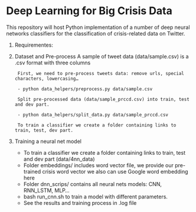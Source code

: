 # Deep Learning for Big Crisis Data
This repository will host Python implementation of a number of deep neural networks classifiers
for the classification of crisis-related data on Twitter.

1. Requirementes:

2. Dataset and Pre-process
	A sample of tweet data (data/sample.csv) is a .csv format with three columns  
	
        First, we need to pre-process tweets data: remove urls, special characters, lowercasing…
    
    	- python data_helpers/preprocess.py data/sample.csv
        
        Split pre-processed data (data/sample_prccd.csv) into train, test and dev part.
	
        - python data_helpers/split_data.py data/sample_prccd.csv
	
        To train a classifier we create a folder containing links to train, test, dev part.
	  
3. Training a neural net model 
	- To train a classifier we create a folder containing links to train, test and dev part (data/4nn_data) 
    - Folder embeddings/ includes word vector file, we provide our pre-trained crisis word vector
      we also can use Google word embedding here
	- Folder dnn_scrips/ contains all neural nets models: CNN, RNN_LSTM, MLP…
	- bash run_cnn.sh to train a model with different parameters.
	- See the results and training process in .log file
